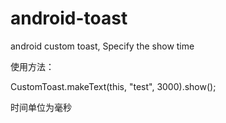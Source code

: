 # android-toast
android custom toast, Specify the show time


使用方法：

CustomToast.makeText(this, "test", 3000).show();

时间单位为毫秒

